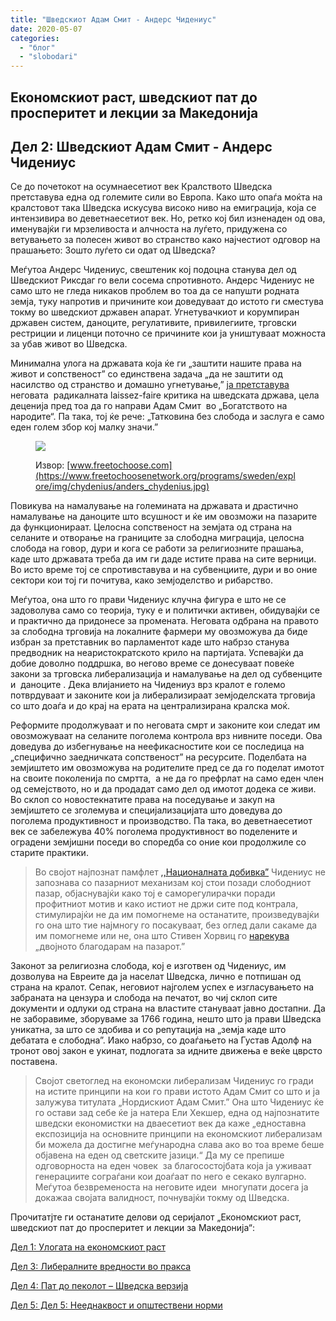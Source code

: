 ```yaml
---
title: "Шведскиот Адам Смит - Андерс Чидениус"
date: 2020-05-07
categories: 
  - "блог"
  - "slobodari"
---
```


## Eкономскиот раст, шведскиот пат до просперитет и лекции за Македонија

## **Дел 2: Шведскиот Адам Смит - Андерс Чидениус**

Се до почетокот на осумнаесетиот век Кралството Шведска претставува една од големите сили во Европа. Како што опаѓа моќта на кралстовот така Шведска искусува високо ниво на емиграција, која се интензивира во деветнаесетиот век. Но, ретко кој бил изненаден од ова, именувајќи ги мрзеливоста и алчноста на луѓето, придужена со ветувањето за полесен живот во странство како најчестиот одговор на прашањето: Зошто луѓето си одат од Шведска? 

Меѓутоа Андерс Чидениус, свештеник кој подоцна станува дел од Шведскиот Риксдаг го вели сосема спротивното. Андерс Чидениус не само што не гледа никаков проблем во тоа да се напушти родната земја, туку напротив и причините кои доведуваат до истото ги сместува токму во шведскиот државен апарат. Угнетувачкиот и корумпиран државен систем, даноците, регулативите, привилегиите, трговски рестриции и лиценци поточно се причините кои ја уништуваат можноста за убав живот во Шведска.

Минимална улога на државата која ќе ги „заштити нашите права на живот и сопственост” со единствена задача „да не заштити од насилство од странство и домашно угнетување,” [ја претставува](https://www.amazon.com/Anticipating-Wealth-Nations-Chydenius-1729-1803/dp/0415551331) неговата  радикалната laissez-faire критика на шведската држава, цела деценија пред тоа да го направи Адам Смит  во „Богатството на народите“. Па така, тој ќе рече: „Татковина без слобода и заслуга е само еден голем збор кој малку значи.”

<figure>

![](https://www.freetochoosenetwork.org/programs/sweden/explore/img/chydenius/anders_chydenius.jpg)

<figcaption>

Извор: [www.freetochoose.com](https://www.freetochoosenetwork.org/programs/sweden/explore/img/chydenius/anders_chydenius.jpg)

</figcaption>

</figure>

Повикува на намалување на големината на државата и драстично намалување на даноците што всушност и ќе им овозможи на пазарите да функционираат. Целосна сопственост на земјата од страна на селаните и отворање на границите за слободна миграција, целосна слобода на говор, дури и кога се работи за религиозните прашања, каде што државата треба да им ги даде истите права на сите верници. Во исто време тој се спротивставува и на субвенциите, дури и во оние сектори кои тој ги почитува, како земјоделство и рибарство.

Меѓутоа, она што го прави Чидениус клучна фигура е што не се задоволува само со теорија, туку е и политички активен, обидувајќи се и практично да придонесе за промената. Неговата одбрана на правото за слободна трговија на локалните фармери му овозможува да биде избран за претставник во парламентот каде што набрзо станува предводник на неаристократското крило на партијата. Успевајќи да добие доволно поддршка, во негово време се донесуваат повеќе закони за трговска либерализација и намалување на дел од субвенците и  даноците . Дека влијанието на Чидениуз врз кралот е големо потврдуваат и законите кои ја либерализираат земјоделската трговија  со што доаѓа и до крај на ерата на централизирана кралска моќ.

Реформите продолжуваат и по неговата смрт и законите кои следат им овозможуваат на селаните поголема контрола врз нивните поседи. Ова доведува до избегнување на неефикасностите кои се последица на „специфично заедничката сопственост” на ресурсите. Поделбата на земјиштето им овозможува на родителите пред се да го поделат имотот на своите поколенија по смртта,  а не да го префрлат на само еден член од семејството, но и да продадат само дел од имотот додека се живи. Во склоп со новостекнатите права на поседување и закуп на земјиштето се зголемува и специјализацијата што доведува до поголема продуктивност и производство. Па така, во деветнаесетиот век се забележува 40% поголема продуктивност во поделените и оградени земјишни поседи во споредба со оние кои продолжиле со старите практики.

> Во својот најпознат памфлет [,,Националната добивка”](https://www.panarchy.org/chydenius/nationalgain.html) Чидениус не запознава со пазарниот механизам кој стои позади слободниот пазар, објаснувајќи како тој е саморегулирачки поради профитниот мотив и како истиот не држи сите под контрала, стимулирајќи не да им помогнеме на останатите, произведувајќи го она што тие најмногу го посакуваат, без оглед дали сакаме да им помогнеме или не, она што Стивен Хорвиц го [нарекува](https://fee.org/articles/the-double-thank-you-of-the-market/) „двојното благодарам на пазарот.”

Законот за религиозна слобода, кој е изготвен од Чидениус, им дозволува на Евреите да ја населат Шведска, лично е потпишан од страна на кралот. Сепак, неговиот најголем успех е изгласувањето на забраната на цензура и слобода на печатот, во чиј склоп сите документи и одлуки од страна на властите стануваат јавно достапни. Да не заборавиме, зборуваме за 1766 година, нешто што ја прави Шведска уникатна, за што се здобива и со репутација на „земја каде што дебатата е слободна”. Иако набрзо, со доаѓањето на Густав Адолф на тронот овој закон е укинат, подлогата за идните движења е веќе цврсто поставена.

> Својот светоглед на економски либерализам Чидениус го гради на истите принципи на кои го прави истото Адам Смит со што и ја залужува титулата „Нордискиот Адам Смит.” Она што Чидениус ќе го остави зад себе ќе ја натера Ели Хекшер, една од најпознатите шведски економистки на дваесетиот век да каже „едноставна експозиција на основните принципи на економскиот либерализам би можела да достигне меѓународна слава ако во тоа време беше објавена на еден од светските јазици.“ Да му се препише одговорноста на еден човек  за благосостојбата која ја уживаат генерациите сограѓани кои доаѓаат по него е секако вулгарно. Меѓутоа безвременоста на неговите идеи  многупати досега ја докажаа својата валидност, почнувајќи токму од Шведска.

Прочитатјте ги останатите делови од серијалот „Eкономскиот раст, шведскиот пат до просперитет и лекции за Македонија“:

[Дел 1: Улогата на економскиот раст](http://libertaniabackup.local/ekonomskiot-rast-svedskiot-pat-do-prosperitet-lekcii-makedonija-prv-del/)

[Дел 3: Либералните вредности во пракса](http://libertaniabackup.local/ekonomskiot-rast-svedskiot-pat-do-prosperitet-i-lekcii-za-makedonija-tret-del/)

[Дел 4: Пат до пеколот – Шведска верзија](http://libertaniabackup.local/pat-do-pekolot-shvedska-verzija/)

[Дел 5: Дел 5: Нееднаквост и општествени норми](http://xn--%205-p4dg6b:%20%D0%9D%D0%B5%D0%B5%D0%B4%D0%BD%D0%B0%D0%BA%D0%B2%D0%BE%D1%81%D1%82%20%D0%B8%20%D0%BE%D0%BF%D1%88%D1%82%D0%B5%D1%81%D1%82%D0%B2%D0%B5%D0%BD%D0%B8%20%D0%BD%D0%BE%D1%80%D0%BC%D0%B8/)
